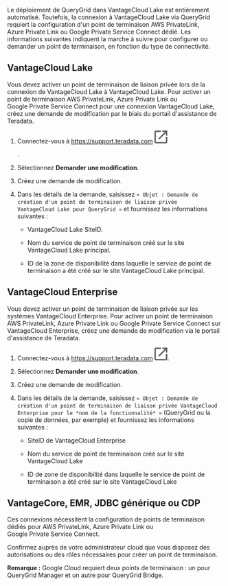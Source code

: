 Le déploiement de QueryGrid dans VantageCloud Lake est entièrement automatisé. Toutefois, la connexion à VantageCloud Lake via QueryGrid requiert la configuration d'un point de terminaison AWS PrivateLink, Azure Private Link ou Google Private Service Connect dédié. Les informations suivantes indiquent la marche à suivre pour configurer ou demander un point de terminaison, en fonction du type de connectivité.

VantageCloud Lake
-----------------

Vous devez activer un point de terminaison de liaison privée lors de la connexion de VantageCloud Lake à VantageCloud Lake. Pour activer un point de terminaison AWS PrivateLink, Azure Private Link ou Google Private Service Connect pour une connexion VantageCloud Lake, créez une demande de modification par le biais du portail d'assistance de Teradata.

1.  Connectez-vous à <https://support.teradata.com> ![External link](Images/pyn1722886689405.svg)

    .

2.  Sélectionnez **Demander une modification**.

3.  Créez une demande de modification.

4.  Dans les détails de la demande, saisissez `« Objet : Demande de création d'un point de terminaison de liaison privée VantageCloud Lake pour QueryGrid »` et fournissez les informations suivantes :

    -   VantageCloud Lake SiteID.

    -   Nom du service de point de terminaison créé sur le site VantageCloud Lake principal.

    -   ID de la zone de disponibilité dans laquelle le service de point de terminaison a été créé sur le site VantageCloud Lake principal.

VantageCloud Enterprise
-----------------------

Vous devez activer un point de terminaison de liaison privée sur les systèmes VantageCloud Enterprise. Pour activer un point de terminaison AWS PrivateLink, Azure Private Link ou Google Private Service Connect sur VantageCloud Enterprise, créez une demande de modification via le portail d'assistance de Teradata.

1.  Connectez-vous à <https://support.teradata.com> ![External link](Images/pyn1722886689405.svg).

2.  Sélectionnez **Demander une modification**.

3.  Créez une demande de modification.

4.  Dans les détails de la demande, saisissez `« Objet : Demande de création d'un point de terminaison de liaison privée VantageCloud Enterprise pour le *nom de la fonctionnalité* »` (QueryGrid ou la copie de données, par exemple) et fournissez les informations suivantes :

    -   SiteID de VantageCloud Enterprise

    -   Nom du service de point de terminaison créé sur le site VantageCloud Lake

    -   ID de zone de disponibilité dans laquelle le service de point de terminaison a été créé sur le site VantageCloud Lake

VantageCore, EMR, JDBC générique ou CDP
---------------------------------------

Ces connexions nécessitent la configuration de points de terminaison dédiés pour AWS PrivateLink, Azure Private Link ou Google Private Service Connect.

Confirmez auprès de votre administrateur cloud que vous disposez des autorisations ou des rôles nécessaires pour créer un point de terminaison.

**Remarque :** Google Cloud requiert deux points de terminaison : un pour QueryGrid Manager et un autre pour QueryGrid Bridge.
